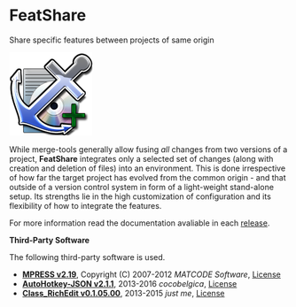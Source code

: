 FeatShare
=========

Share specific features between projects of same origin

![FeatShare](doc/_static/images/icon.png)

While merge-tools generally allow fusing *all* changes from two versions of a project, **FeatShare** integrates only a selected
set of changes (along with creation and deletion of files) into an environment. This is done irrespective of how far
the target project has evolved from the common origin - and that outside of a version control system in form of a light-weight
stand-alone setup.
Its strengths lie in the high customization of configuration and its flexibility of how to integrate the features.

For more information read the documentation avaliable in each [release](/releases/latest).


**Third-Party Software**

The following third-party software is used.

- **[MPRESS v2.19](http://autohotkey.com/mpress/mpress_web.htm)**, Copyright (C) 2007-2012 *MATCODE Software*, [License](mpress/LICENSE)
- **[AutoHotkey-JSON v2.1.1](http://github.com/cocobelgica/AutoHotkey-JSON)**, 2013-2016 *cocobelgica*, [License](lib/AutoHotkey-JSON/LICENSE)
- **[Class_RichEdit v0.1.05.00](http://github.com/AHK-just-me/Class_RichEdit)**, 2013-2015 *just me*, [License](lib/Class_RichEdit/LICENSE)
